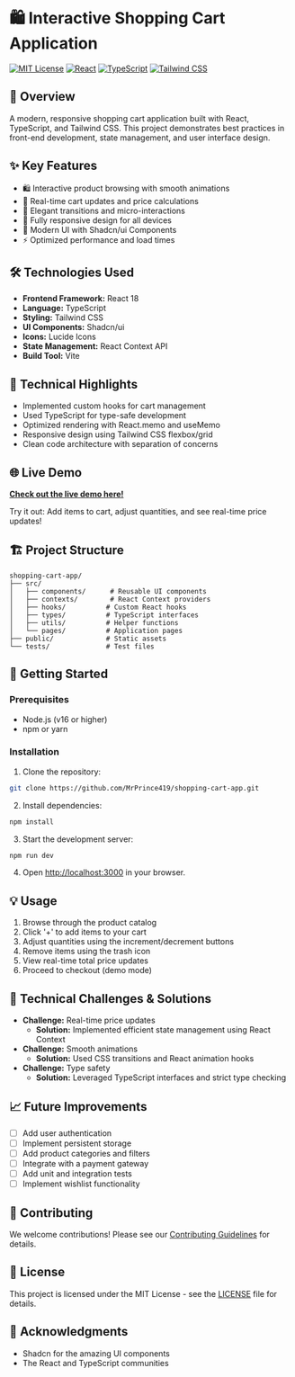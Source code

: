 # 🛍️ Interactive Shopping Cart Application

[![MIT License](https://img.shields.io/badge/License-MIT-green.svg)](https://choosealicense.com/licenses/mit/)
[![React](https://img.shields.io/badge/React-18.x-blue.svg)](https://reactjs.org/)
[![TypeScript](https://img.shields.io/badge/TypeScript-5.x-blue.svg)](https://www.typescriptlang.org/)
[![Tailwind CSS](https://img.shields.io/badge/Tailwind_CSS-3.x-38B2AC.svg)](https://tailwindcss.com/)


## 🌟 Overview
A modern, responsive shopping cart application built with React, TypeScript, and Tailwind CSS. This project demonstrates best practices in front-end development, state management, and user interface design.

## ✨ Key Features
- 🛍️ Interactive product browsing with smooth animations
- 🔄 Real-time cart updates and price calculations
- 💫 Elegant transitions and micro-interactions
- 📱 Fully responsive design for all devices
- 🎨 Modern UI with Shadcn/ui Components
- ⚡ Optimized performance and load times

## 🛠️ Technologies Used
- **Frontend Framework:** React 18
- **Language:** TypeScript
- **Styling:** Tailwind CSS
- **UI Components:** Shadcn/ui
- **Icons:** Lucide Icons
- **State Management:** React Context API
- **Build Tool:** Vite

## 🎯 Technical Highlights
- Implemented custom hooks for cart management
- Used TypeScript for type-safe development
- Optimized rendering with React.memo and useMemo
- Responsive design using Tailwind CSS flexbox/grid
- Clean code architecture with separation of concerns

## 🌐 Live Demo
**[Check out the live demo here!](https://mrprince419.github.io/shopping-cart-app)**

Try it out: Add items to cart, adjust quantities, and see real-time price updates!

## 🏗️ Project Structure
```
shopping-cart-app/
├── src/
│   ├── components/      # Reusable UI components
│   ├── contexts/        # React Context providers
│   ├── hooks/          # Custom React hooks
│   ├── types/          # TypeScript interfaces
│   ├── utils/          # Helper functions
│   └── pages/          # Application pages
├── public/             # Static assets
└── tests/              # Test files
```

## 🚀 Getting Started

### Prerequisites
- Node.js (v16 or higher)
- npm or yarn

### Installation
1. Clone the repository:
```bash
git clone https://github.com/MrPrince419/shopping-cart-app.git
```

2. Install dependencies:
```bash
npm install
```

3. Start the development server:
```bash
npm run dev
```

4. Open [http://localhost:3000](http://localhost:3000) in your browser.

## 💡 Usage
1. Browse through the product catalog
2. Click '+' to add items to your cart
3. Adjust quantities using the increment/decrement buttons
4. Remove items using the trash icon
5. View real-time total price updates
6. Proceed to checkout (demo mode)

## 🔧 Technical Challenges & Solutions
- **Challenge:** Real-time price updates
  - **Solution:** Implemented efficient state management using React Context
- **Challenge:** Smooth animations
  - **Solution:** Used CSS transitions and React animation hooks
- **Challenge:** Type safety
  - **Solution:** Leveraged TypeScript interfaces and strict type checking

## 📈 Future Improvements
- [ ] Add user authentication
- [ ] Implement persistent storage
- [ ] Add product categories and filters
- [ ] Integrate with a payment gateway
- [ ] Add unit and integration tests
- [ ] Implement wishlist functionality

## 🤝 Contributing
We welcome contributions! Please see our [Contributing Guidelines](CONTRIBUTING.md) for details.

## 📝 License
This project is licensed under the MIT License - see the [LICENSE](LICENSE) file for details.

## 🙏 Acknowledgments
- Shadcn for the amazing UI components
- The React and TypeScript communities
